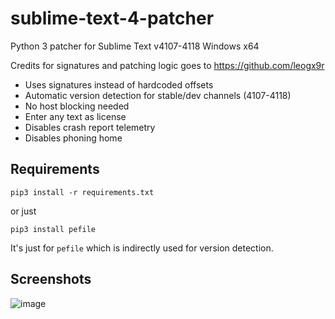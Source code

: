# sublime-text-4-patcher
Python 3 patcher for Sublime Text v4107-4118 Windows x64

Credits for signatures and patching logic goes to https://github.com/leogx9r

- Uses signatures instead of hardcoded offsets
- Automatic version detection for stable/dev channels (4107-4118)
- No host blocking needed
- Enter any text as license
- Disables crash report telemetry
- Disables phoning home

## Requirements

```pip3 install -r requirements.txt```

or just

```pip3 install pefile```

It's just for `pefile` which is indirectly used for version detection.

## Screenshots

![image](https://user-images.githubusercontent.com/16717153/137696927-56d8b1b4-3aa0-4a83-a3d6-9fd961d36941.png)

